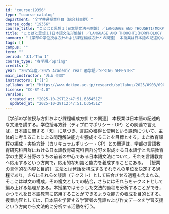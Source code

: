 ```yaml
---
id: "course:19356"
type: "course-catalog"
department: "全学共通授業科目（総合科目群）"
course_code: "19356"
course_title: "ことばと思想１(日本語文法形態論) ／LANGUAGE AND THOUGHT1(MORPHOLOGY OF JAPANESE GRAMMAR)"
title: "ことばと思想１(日本語文法形態論) ／LANGUAGE AND THOUGHT1(MORPHOLOGY OF JAPANESE GRAMMAR)"
summary: "［学部の学位授与方針および課程編成方針との関連］ 本授業は日本語の記述的な文法を講ずる。学位授与方針（ディプロマポリシー・DP）との関連で言えば，日本語に関する「知」に基づき、言語の獲得と使用という課題について、主体的に考えることによる問題…"
tags: []
campus: ""
term: ""
period: "木1／Thu 1"
course_type: "春学期／Spring"
credits: 2
year: "2025年度／2025 Academic Year 春学期／SPRING SEMESTER"
main_instructor: "浅山 佳郎"
instructors: ["[]"]
syllabus_url: "https://www.dokkyo.ac.jp/research/syllabus/2025/0903/0903_19356_ja_JP.html"
license: "CC-BY-4.0"
version:
  created_at: "2025-10-29T12:47:51.635451Z"
  updated_at: "2025-10-29T12:47:51.635451Z"
---
```

［学部の学位授与方針および課程編成方針との関連］ 本授業は日本語の記述的な文法を講ずる。学位授与方針（ディプロマポリシー・DP）との関連で言えば，日本語に関する「知」に基づき、言語の獲得と使用という課題について、主体的に考えることによる問題解決能力を養成することを目標とする。また教育課程の編成・実施方針（カリキュラムポリシー・CP）との関連は，学部の言語教育研究科目群における日本語教育研究科目群分野を形成する日本語学と言語教育学の主要２分野のうちの前者の中心である日本語文法について，それを言語教育へ応用するという方向で，応用的な知識と能力を養成することにある。 ［授業の具体的な内容と目的］ 文法とは発話を構成するそれぞれの単位を決定する過程であり，さらにそれらを談話（テクスト）として結合させる過程も含まれる。そこには単文の構成，その複文としての結合，さらにはそれらをテクストとして編み上げる処理がある。本授業ではそうした文法的過程を分析することができ，かつそれを日本語教育に応用することができるような能力の養成を目的とする。授業内容としては，日本語を学習する学習者の発話および作文データを学習支援という方向から文法的に分析する活動を行う。
